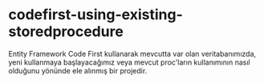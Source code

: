 # codefirst-using-existing-storedprocedure
Entity Framework Code First kullanarak mevcutta var olan veritabanımızda, yeni kullanmaya başlayacağımız veya mevcut proc'ların kullanımının nasıl olduğunu yönünde ele alınmış bir projedir.

